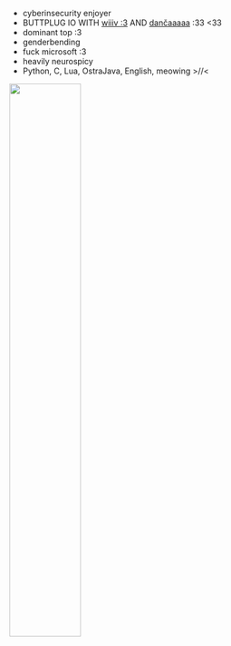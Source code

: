 - cyberinsecurity enjoyer
- BUTTPLUG IO WITH [wiiiv :3](https://github.com/veef77) AND [dančaaaaa](https://github.com/notdanatall) :33 <33
- dominant top :3
- genderbending 
- fuck microsoft :3
- heavily neurospicy 
- Python, C, Lua, OstraJava, English, meowing >//<

<img width="50%" src="https://cdn.discordapp.com/attachments/1119597850486124576/1370511516637466745/4pTGpMU.png?ex=681fc3d0&is=681e7250&hm=b66ed3f128e9118370810cfc853f7ead64cf3e7ae4b4d2d4ecbb02920d559a0b&"> 

